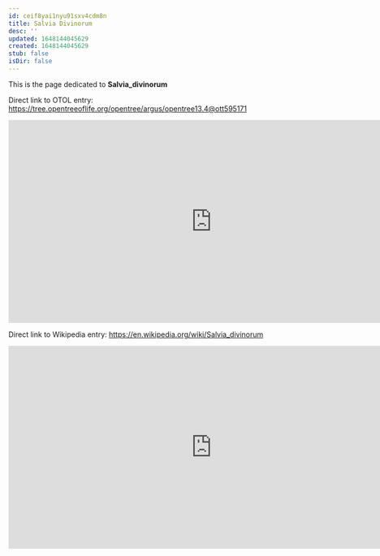 ```yaml
---
id: ceif8yai1nyu91sxv4cdm8n
title: Salvia Divinorum
desc: ''
updated: 1648144045629
created: 1648144045629
stub: false
isDir: false
---
```

This is the page dedicated to **Salvia_divinorum**


Direct link to OTOL entry: https://tree.opentreeoflife.org/opentree/argus/opentree13.4@ott595171



<html>
    <body>
    <iframe src="https://tree.opentreeoflife.org/opentree/argus/opentree13.4@ott595171"
    width="800" height="400" frameborder="0" allowfullscreen> </iframe>
    </body>
</html>
    


Direct link to Wikipedia entry: https://en.wikipedia.org/wiki/Salvia_divinorum



<html>
    <body>
    <iframe src="https://en.wikipedia.org/wiki/Salvia_divinorum"
    width="800" height="400" frameborder="0" allowfullscreen> </iframe>
    </body>
</html>
    
